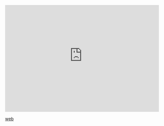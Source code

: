 <iframe width="100%" height="350" frameborder="0" allow="accelerometer; autoplay; clipboard-write; encrypted-media; gyroscope; picture-in-picture" allowfullscreen src="https://www.indo-european-connection.com/science/bell-beaker-culture"></iframe>

[web](https://www.indo-european-connection.com/science/bell-beaker-culture)

